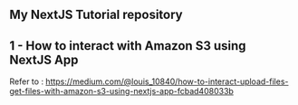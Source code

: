 ## My NextJS Tutorial repository

## 1 - How to interact with Amazon S3 using NextJS App
Refer to : https://medium.com/@louis_10840/how-to-interact-upload-files-get-files-with-amazon-s3-using-nextjs-app-fcbad408033b
